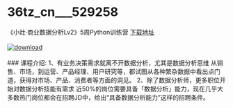 # 36tz_cn___529258
《小灶·商业数据分析Lv2》5周Python训练营
[下载地址](http://www.36tz.cn/article/529258 "下载地址")
<br/></br>[![download](http://36tz.cn/muke_img/2019_12_356-33-300x142.jpg "下载地址")](http://www.36tz.cn/article/529258 "下载地址")
<br/></br>### 课程介绍:
1、有业务决策需求就离不开数据分析，尤其是数据分析思维
从销售、市场，到运营、产品经理、用户研究等，都试图从各种繁杂数据中看出点门道，获得对市场、产品、消费者等方面的洞见。
2、除了数据分析师，更多职位开始对数据分析技能有需求
近50%的岗位需要具备「数据分析」能力，现在几乎大多数热门岗位都会在招聘JD中，给出“具备数据分析能力”这样的招聘条件。


 
